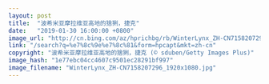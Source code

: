 ```yaml
---
layout: post
title:  "波希米亚摩拉维亚高地的猞猁，捷克"
date:   "2019-01-30 16:00:00 +0800"
image_url: "http://cn.bing.com/az/hprichbg/rb/WinterLynx_ZH-CN7158207296_1920x1080.jpg"
link: "/search?q=%e7%8c%9e%e7%8c%81&form=hpcapt&mkt=zh-cn"
copyright: "波希米亚摩拉维亚高地的猞猁，捷克 (© sduben/Getty Images Plus)"
image_hash: "1e77ebc04cc4607c9501ec28291bf997"
image_filename: "WinterLynx_ZH-CN7158207296_1920x1080.jpg"
---
```

